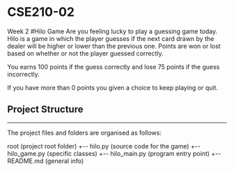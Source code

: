 # CSE210-02
Week 2
#Hilo Game
Are you feeling lucky to play a guessing game today. Hilo is a game in which the player guesses if the next card drawn by the dealer will be higher or lower than the previous one. Points are won or lost based on whether or not the player guessed correctly.

You earns 100 points if the guess correctly and lose 75 points if the guess incorrectly. 

If you have more than 0 points you given a choice to keep playing or quit. 

## Project Structure
---
The project files and folders are organised as follows:

root (project root folder)
+-- hilo.py                    (source code for the game)
    +-- hilo_game.py                (specific classes)
    +-- hilo_main.py         (program entry point)
+--README.md                (general info)

